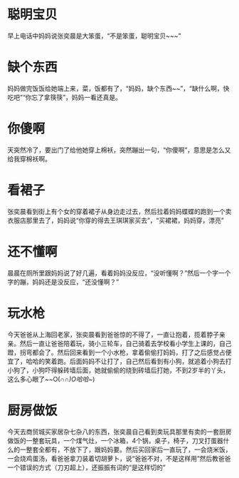 # 聪明宝贝

早上电话中妈妈说张奕晨是大笨蛋，“不是笨蛋，聪明宝贝~~~”

# 缺个东西

妈妈做完饭饭给她端上来，菜，饭都有了，“妈妈，缺个东西~~”，“缺什么啊，快吃吧”“你忘了拿筷筷”，妈妈一看还真是。

# 你傻啊

天突然冷了，要出门了给他她穿上棉袄，突然蹦出一句，“你傻啊”，意思是怎么又给我穿棉袄啊。

# 看裙子

张奕晨看到街上有个女的穿着裙子从身边走过去，然后拉着妈妈蝶蝶的跑到一个卖衣服店那里去了，妈妈说“你穿的得去王琪琪家买去”，“买裙裙，妈妈穿，漂亮”

# 还不懂啊

晨晨在厕所里跟妈妈说了好几遍，看着妈妈没反应，“没听懂啊？”然后一个字一个字的蹦，妈妈还是没反应，“还没懂啊？”

# 玩水枪

今天爸爸从上海回老家，张奕晨看到爸爸惊的不得了，一直让抱着，揽着脖子亲亲。然后一直让爸爸陪着玩，骑小三轮车，自己骑着去学校看小学生上课的，自己蹬，拐弯都会了。然后回来看到一个小水枪，拿着偷偷打妈妈，打了之后感觉占便宜了，哈哈的笑着跑。后面妈妈不让打了，自己然后看到有小狗，就追着小狗去打小狗了，小狗吓得躲砖墙后面，她就偷偷的绕到砖墙后打她，不到2岁半的丫头，这么多心眼了~~O(∩_∩)O哈哈~_)

# 厨房做饭

今天去商贸城买家居杂七杂八的东西，张奕晨自己看到卖玩具那里有卖的一套厨房做饭的一整套玩具，一个煤气灶，一个冰箱，4个锅，桌子，椅子，刀叉打蛋器什么的一整套全都有，不放下了，跟妈妈要。然后买回家后一直玩了，一会烧米饭，一会烧鸡蛋汤，看爸爸拿刀装着切胡萝卜，说“爸爸不对，不是这样用”然后教爸爸一个错误的方式（刀刃超上），还振振有词的“是这样切的”
